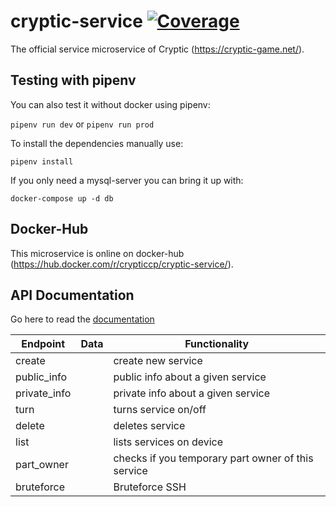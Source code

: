 cryptic-service [![Coverage](https://sonarcloud.io/api/project_badges/measure?project=cryptic-game_cryptic-service&metric=coverage)](https://sonarcloud.io/dashboard?id=cryptic-game_cryptic-service)
============

The official service microservice of Cryptic (https://cryptic-game.net/).

## Testing with pipenv

You can also test it without docker using pipenv:

`pipenv run dev` or `pipenv run prod`

To install the dependencies manually use:

`pipenv install`

If you only need a mysql-server you can bring it up with:

`docker-compose up -d db`

## Docker-Hub

This microservice is online on docker-hub (https://hub.docker.com/r/crypticcp/cryptic-service/).

## API Documentation

Go here to read the [documentation](https://github.com/cryptic-game/cryptic-service/wiki)


|Endpoint       | Data              | Functionality |
|---------      | ----------        |-------------- |
|create         |                   | create new service
|public_info    |                   | public info about a given service
|private_info   |                   | private info about a given service
|turn           |                   | turns service on/off
|delete         |                   | deletes service
|list           |                   | lists services on device
|part_owner     |                   | checks if you temporary part owner of this service
|bruteforce     |                   | Bruteforce SSH
